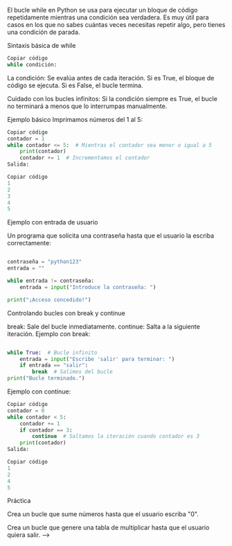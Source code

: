 El bucle while en Python se usa para ejecutar un bloque de código repetidamente mientras una condición sea verdadera. Es muy útil para casos en los que no sabes cuántas veces necesitas repetir algo, pero tienes una condición de parada. 

Sintaxis básica de while

```python
Copiar código
while condición:
```
<!-- Código a ejecutar mientras la condición sea verdadera -->

La condición: Se evalúa antes de cada iteración. Si es True, el bloque de código se ejecuta. Si es False, el bucle termina.

Cuidado con los bucles infinitos: Si la condición siempre es True, el bucle no terminará a menos que lo interrumpas manualmente.

Ejemplo básico
Imprimamos números del 1 al 5:

```python
Copiar código
contador = 1
while contador <= 5:  # Mientras el contador sea menor o igual a 5
    print(contador)
    contador += 1  # Incrementamos el contador
Salida:

Copiar código
1
2
3
4
5
```

Ejemplo con entrada de usuario

Un programa que solicita una contraseña hasta que el usuario la escriba correctamente:

```python

contraseña = "python123"
entrada = ""

while entrada != contraseña:
    entrada = input("Introduce la contraseña: ")

print("¡Acceso concedido!")
```

Controlando bucles con break y continue

break: Sale del bucle inmediatamente.
continue: Salta a la siguiente iteración.
Ejemplo con break:

```python

while True:  # Bucle infinito
    entrada = input("Escribe 'salir' para terminar: ")
    if entrada == "salir":
        break  # Salimos del bucle
print("Bucle terminado.")
```

Ejemplo con continue:

```python
Copiar código
contador = 0
while contador < 5:
    contador += 1
    if contador == 3:
        continue  # Saltamos la iteración cuando contador es 3
    print(contador)
Salida:

Copiar código
1
2
4
5
```

Práctica

Crea un bucle que sume números hasta que el usuario escriba "0".

Crea un bucle que genere una tabla de multiplicar hasta que el usuario quiera salir. -->